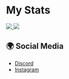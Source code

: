 # My Stats
<a href="https://github.com/shucum">
  <img src="https://github-readme-stats.vercel.app/api?username=shucum&count_private=true&hide_border=true&show_icons=true&include_all_commits=true&bg_color=0d1117&title_color=df761c&text_color=FFFFFF&icon_color=df761c">
<img src="https://github-readme-stats.vercel.app/api/top-langs/?username=shucum&layout=compact&theme=nord&hide_border=true&bg_color=0d1117&border_radius=6&title_color=df761c">
</a>

## 🌍 Social Media
- [Discord](https://discordapp.com/users/509408305203118082)
- [Instagram](https://www.instagram.com/sahnsngul_)

